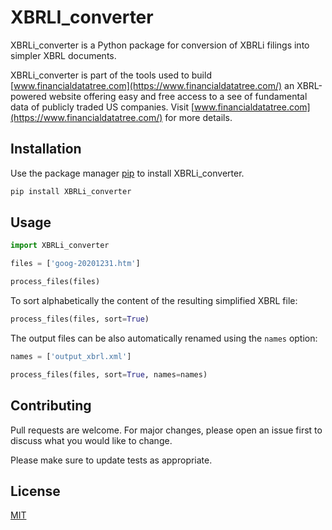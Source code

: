 # XBRLI_converter

XBRLi_converter is a Python package for conversion of XBRLi filings into simpler XBRL documents.

XBRLi_converter is part of the tools used to build [www.financialdatatree.com](https://www.financialdatatree.com/) an XBRL-powered website offering easy and free access to a see of fundamental data of publicly traded US companies.
Visit [www.financialdatatree.com](https://www.financialdatatree.com/) for more details.

## Installation

Use the package manager [pip](https://pip.pypa.io/en/stable/) to install XBRLi_converter.

```bash
pip install XBRLi_converter
```

## Usage

```python
import XBRLi_converter

files = ['goog-20201231.htm']

process_files(files)
```

To sort alphabetically the content of the resulting simplified XBRL file:

```python
process_files(files, sort=True)
```

The output files can be also automatically renamed using the `names` option:

```python
names = ['output_xbrl.xml']

process_files(files, sort=True, names=names)
```

## Contributing
Pull requests are welcome. For major changes, please open an issue first to discuss what you would like to change.

Please make sure to update tests as appropriate.

## License
[MIT](https://choosealicense.com/licenses/mit/)